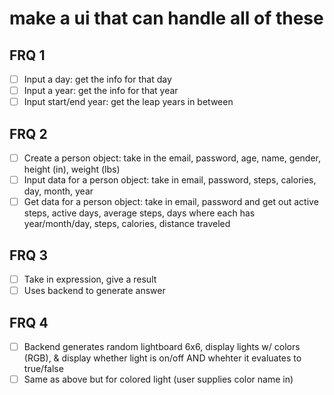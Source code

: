 # make a ui that can handle all of these
## FRQ 1
- [ ] Input a day: get the info for that day
- [ ] Input a year: get the info for that year
- [ ] Input start/end year: get the leap years in between
## FRQ 2
- [ ] Create a person object: take in the email, password, age, name, gender, height (in), weight (lbs)
- [ ] Input data for a person object: take in email, password, steps, calories, day, month, year
- [ ] Get data for a person object: take in email, password and get out active steps, active days, average steps, days where each has year/month/day, steps, calories, distance traveled
## FRQ 3
- [ ] Take in expression, give a result
- [ ] Uses backend to generate answer
## FRQ 4
- [ ] Backend generates random lightboard 6x6, display lights w/ colors (RGB), & display whether light is on/off AND whehter it evaluates to true/false
- [ ] Same as above but for colored light (user supplies color name in)
